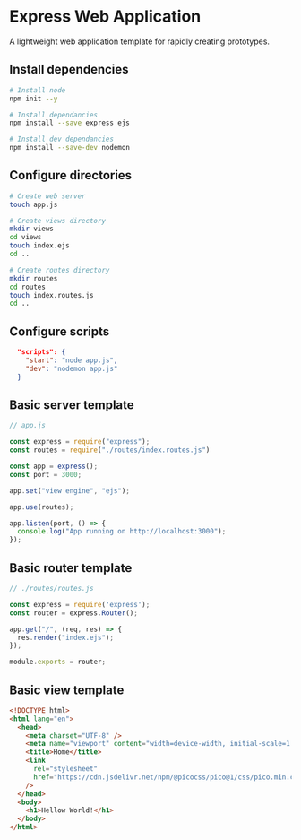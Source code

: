 # Express Web Application

A lightweight web application template for rapidly creating prototypes.

## Install dependencies

```bash
# Install node
npm init --y

# Install dependancies
npm install --save express ejs

# Install dev dependancies
npm install --save-dev nodemon
```

## Configure directories

```bash
# Create web server
touch app.js

# Create views directory
mkdir views
cd views
touch index.ejs
cd ..

# Create routes directory
mkdir routes
cd routes
touch index.routes.js
cd ..
```

## Configure scripts

```json
  "scripts": {
    "start": "node app.js",
    "dev": "nodemon app.js"
  }
```

## Basic server template

```javascript
// app.js

const express = require("express");
const routes = require("./routes/index.routes.js")

const app = express();
const port = 3000;

app.set("view engine", "ejs");

app.use(routes);

app.listen(port, () => {
  console.log("App running on http://localhost:3000");
});
```

## Basic router template

```javascript
// ./routes/routes.js

const express = require('express');
const router = express.Router();

app.get("/", (req, res) => {
  res.render("index.ejs");
});

module.exports = router;
```

## Basic view template

```html
<!DOCTYPE html>
<html lang="en">
  <head>
    <meta charset="UTF-8" />
    <meta name="viewport" content="width=device-width, initial-scale=1.0" />
    <title>Home</title>
    <link
      rel="stylesheet"
      href="https://cdn.jsdelivr.net/npm/@picocss/pico@1/css/pico.min.css"
    />
  </head>
  <body>
    <h1>Hellow World!</h1>
  </body>
</html>
```